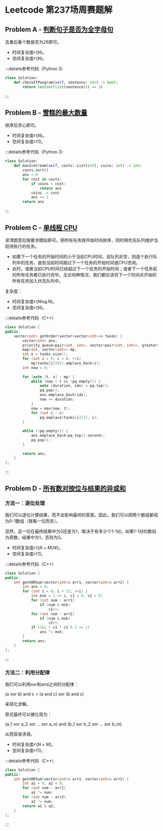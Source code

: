 # Leetcode 第237场周赛题解

## Problem A - [判断句子是否为全字母句](https://leetcode.cn/problems/check-if-the-sentence-is-pangram/)

去重后看个数是否为26即可。

- 时间复杂度$\mathcal{O}(N)$。
- 空间复杂度$\mathcal{O}(N)$。

:::details参考代码（Python 3）

```python
class Solution:
    def checkIfPangram(self, sentence: str) -> bool:
        return len(set(list(sentence))) == 26
```

:::

## Problem B - [雪糕的最大数量](https://leetcode.cn/problems/maximum-ice-cream-bars/)

排序后贪心即可。

- 时间复杂度$\mathcal{O}(N)$。
- 空间复杂度$\mathcal{O}(1)$。

:::details参考代码（Python 3）

```python
class Solution:
    def maxIceCream(self, costs: List[int], coins: int) -> int:
        costs.sort()
        ans = 0
        for cost in costs:
            if coins < cost:
                return ans
            coins -= cost
            ans += 1
        return ans
```

:::

## Problem C - [单线程 CPU](https://leetcode.cn/problems/single-threaded-cpu/)

读清题意后按要求模拟即可。把所有任务按开始时间排序，同时用优先队列维护当前待执行的任务。

- 如果下一个任务的开始时间的小于当前CPU时间，且队列非空，则逐个执行队列中的任务，直到当前时间超过下一个任务的开始时间或CPU空闲。
- 此时，或者当前CPU时间已经超过下一个任务的开始时间；或者下一个任务前的所有任务都已执行完毕。无论何种情况，我们都应该将下一个时间点开始的所有任务加入优先队列中。

复杂度：
- 时间复杂度$\mathcal{O}(N\log N)$。
- 空间复杂度$\mathcal{O}(N)$。

:::details参考代码（C++）

```cpp
class Solution {
public:
    vector<int> getOrder(vector<vector<int>>& tasks) {
        vector<int> ans;
        priority_queue<pair<int, int>, vector<pair<int, int>>, greater<>> pq;
        map<int, vector<int>> mp;
        int n = tasks.size();
        for (int i = 0; i < n; ++i)
            mp[tasks[i][0]].emplace_back(i);
        int now = 0;
        
        for (auto [t, v] : mp) {
            while (now < t && !pq.empty()) {
                auto [duration, idx] = pq.top();
                pq.pop();
                ans.emplace_back(idx);
                now += duration;
            }
            now = max(now, t);
            for (int i : v) 
                pq.emplace(tasks[i][1], i);
        }
        
        while (!pq.empty()) {
            ans.emplace_back(pq.top().second);
            pq.pop();
        }
        
        return ans;
    }
};
```

:::

## Problem D - [所有数对按位与结果的异或和](https://leetcode.cn/problems/find-xor-sum-of-all-pairs-bitwise-and/)

### 方法一：逐位处理

我们可以逐位计算结果，而不会影响最终的答案。因此，我们可以把两个数组都视为0-1数组（就每一位而言）。

显然，这一位在最终结果中为0还是为1，取决于有多少个1-1对。如果1-1对的数目为奇数，结果中为1，否则为0。

- 时间复杂度$\mathcal{O}((N+M)W)$。
- 空间复杂度$\mathcal{O}(1)$。

:::details参考代码（C++）

```cpp
class Solution {
public:
    int getXORSum(vector<int>& arr1, vector<int>& arr2) {
        int ans = 0;
        for (int i = 0; i < 31; ++i) {
            int msk = 1 << i, c1 = 0, c2 = 0;
            for (int num : arr1)
                if (num & msk)
                    c1++;
            for (int num : arr2)
                if (num & msk)
                    c2++;
            if (1LL * c1 * c2 % 2 == 1)
                ans ^= msk;
        }
        return ans;
    }
};
```

:::

### 方法二：利用分配律

我们可以利用xor和and之间的分配律：

(a xor b) and c = (a and c) xor (b and c)

来简化求解。

原式最终可以被化简为：

(a_1 xor a_2 xor … xor a_n) and (b_1 xor b_2 xor … xor b_m)

从而容易求得。

- 时间复杂度$\mathcal{O}(N+M)$。
- 空间复杂度$\mathcal{O}(1)$。

:::details参考代码（C++）

```cpp
class Solution {
public:
    int getXORSum(vector<int>& arr1, vector<int>& arr2) {
        int a1 = 0, a2 = 0;
        for (int num : arr1)
            a1 ^= num;
        for (int num : arr2)
            a2 ^= num;
        return a1 & a2;
    }
};
```

:::

